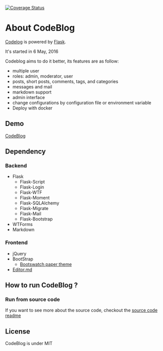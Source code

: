 [![Coverage Status](https://coveralls.io/repos/github/ZsLinw/codeblog/badge.svg?branch=)](https://coveralls.io/github/ZsLinw/codeblog?branch=)
# About CodeBlog

[Codelog](https://github.com/ZsLinw/codeblog) is powered by [Flask](http://flask.pocoo.org/).

It&#39;s started in 6 May, 2016

Codeblog aims to do it better, its features are as follow:

- multiple user
- roles: admin, moderator, user
- posts, short posts, comments, tags, and categories
- messages and mail
- markdown support
- admin interface
- change configurations by configuration file or environment variable
- Deploy with docker

## Demo

[CodeBlog](http://linw-codeblog.daoapp.io)

## Dependency

### Backend

- Flask
    - Flask-Script
    - Flask-Login
    - Flask-WTF
    - Flask-Moment
    - Flask-SQLAlchemy
    - Flask-Migrate
    - Flask-Mail
    - Flask-Bootstrap
- WTForms
- Markdown

### Frontend

- jQuery
- BootStrap
    - [Bootswatch paper theme](http://bootswatch.com/paper/)
- [Editor.md](https://github.com/pandao/editor.md)

## How to run CodeBlog ?

### Run from source code

If you want to see more about the source code, checkout the [source code readme](app)


## License

CodeBlog is under MIT
